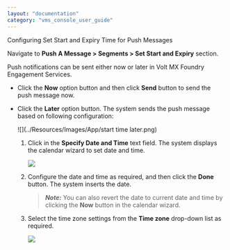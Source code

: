 ```yaml
---
layout: "documentation"
category: "vms_console_user_guide"
---
```

                            

Configuring Set Start and Expiry Time for Push Messages

Navigate to **Push A Message > Segments > Set Start and Expiry** section.

Push notifications can be sent either now or later in Volt MX Foundry Engagement Services.

*   Click the **Now** option button and then click **Send** button to send the push message now.

*   Click the **Later** option button. The system sends the push message based on following configuration:  
    
      
    ![](../Resources/Images/App/start time later.png)  
    
    1.  Click in the **Specify Date and Time** text field. The system displays the calendar wizard to set date and time.
        
          
        ![](../Resources/Images/App/Later.png)
        
    2.  Configure the date and time as required, and then click the **Done** button. The system inserts the date.  
          
        
        > **_Note:_** You can also revert the date to current date and time by clicking the **Now** button in the calendar wizard.  
        
    3.  Select the time zone settings from the **Time zone** drop-down list as required.
        
          
        ![](../Resources/Images/App/timezone.png)
